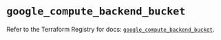 # `google_compute_backend_bucket`

Refer to the Terraform Registry for docs: [`google_compute_backend_bucket`](https://registry.terraform.io/providers/hashicorp/google/6.24.0/docs/resources/compute_backend_bucket).
